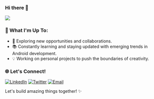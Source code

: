 ### Hi there 👋

![](https://komarev.com/ghpvc/?username=tasvirrupareliya&label=PROFILE+VIEWS&color=blue)

### 🚀 What I'm Up To:
- 🌟 Exploring new opportunities and collaborations.
- 📚 Constantly learning and staying updated with emerging trends in Android development.
- 💡 Working on personal projects to push the boundaries of creativity.

### 🌐 Let's Connect!

[![LinkedIn](https://img.shields.io/badge/LinkedIn-blue?style=for-the-badge&logo=linkedin)](https://ca.linkedin.com/in/tasvirrupareliya)
[![Twitter](https://img.shields.io/badge/Twitter-1DA1F2?style=for-the-badge&logo=twitter&logoColor=white)](https://twitter.com/tasvir_008)
[![Email](https://img.shields.io/badge/Gmail-D14836?style=for-the-badge&logo=gmail&logoColor=white)](mailto:tasvirrupareliya008@gmail.com)

Let's build amazing things together! ✨
